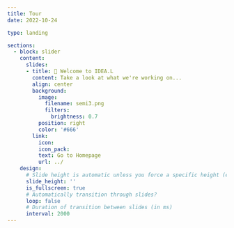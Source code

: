 ```yaml
---
title: Tour
date: 2022-10-24

type: landing

sections:
  - block: slider
    content:
      slides:
      - title: 👋 Welcome to IDEA.L
        content: Take a look at what we're working on...
        align: center
        background:
          image:
            filename: semi3.png
            filters:
              brightness: 0.7
          position: right
          color: '#666'
        link:
          icon: 
          icon_pack: 
          text: Go to Homepage
          url: ../
    design:
      # Slide height is automatic unless you force a specific height (e.g. '400px')
      slide_height: ''
      is_fullscreen: true
      # Automatically transition through slides?
      loop: false
      # Duration of transition between slides (in ms)
      interval: 2000
---
```


